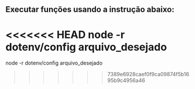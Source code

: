 ## Executar funções usando a instrução abaixo:
<<<<<<< HEAD
node -r dotenv/config arquivo_desejado
=======
node -r dotenv/config arquivo_desejado
>>>>>>> 7389e6928caef0f9ca09874f5b1695b9c4956a46
